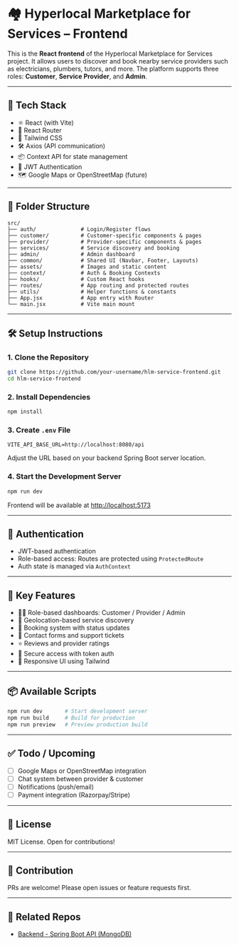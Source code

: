 # 🏘️ Hyperlocal Marketplace for Services – Frontend

This is the **React frontend** of the Hyperlocal Marketplace for Services project. It allows users to discover and book nearby service providers such as electricians, plumbers, tutors, and more. The platform supports three roles: **Customer**, **Service Provider**, and **Admin**.

---

## 🚀 Tech Stack

- ⚛️ React (with Vite)
- 🧩 React Router
- 🎨 Tailwind CSS
- 🛠️ Axios (API communication)
- 📦 Context API for state management
- 🔐 JWT Authentication
- 🗺️ Google Maps or OpenStreetMap (future)

---

## 📁 Folder Structure

```
src/
├── auth/              # Login/Register flows
├── customer/          # Customer-specific components & pages
├── provider/          # Provider-specific components & pages
├── services/          # Service discovery and booking
├── admin/             # Admin dashboard
├── common/            # Shared UI (Navbar, Footer, Layouts)
├── assets/            # Images and static content
├── context/           # Auth & Booking Contexts
├── hooks/             # Custom React hooks
├── routes/            # App routing and protected routes
├── utils/             # Helper functions & constants
├── App.jsx            # App entry with Router
└── main.jsx           # Vite main mount
```

---

## 🛠️ Setup Instructions

### 1. Clone the Repository

```bash
git clone https://github.com/your-username/hlm-service-frontend.git
cd hlm-service-frontend
```

### 2. Install Dependencies

```bash
npm install
```

### 3. Create `.env` File

```env
VITE_API_BASE_URL=http://localhost:8080/api
```

Adjust the URL based on your backend Spring Boot server location.

### 4. Start the Development Server

```bash
npm run dev
```

Frontend will be available at [http://localhost:5173](http://localhost:5173)

---

## 🔐 Authentication

- JWT-based authentication
- Role-based access: Routes are protected using `ProtectedRoute`
- Auth state is managed via `AuthContext`

---

## 📌 Key Features

- 🧑‍💼 Role-based dashboards: Customer / Provider / Admin
- 📍 Geolocation-based service discovery
- 📅 Booking system with status updates
- 💬 Contact forms and support tickets
- ⭐ Reviews and provider ratings
- 🔐 Secure access with token auth
- 📱 Responsive UI using Tailwind

---

## 📦 Available Scripts

```bash
npm run dev       # Start development server
npm run build     # Build for production
npm run preview   # Preview production build
```

---

## ✅ Todo / Upcoming

- [ ] Google Maps or OpenStreetMap integration
- [ ] Chat system between provider & customer
- [ ] Notifications (push/email)
- [ ] Payment integration (Razorpay/Stripe)

---

## 📄 License

MIT License. Open for contributions!

---

## 🤝 Contribution

PRs are welcome! Please open issues or feature requests first.

---

## 🔗 Related Repos

- [Backend - Spring Boot API (MongoDB)](https://github.com/your-username/hlm-service-backend)
